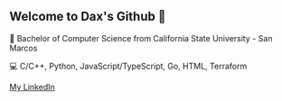 ## Welcome to Dax's Github 👋

📜 Bachelor of Computer Science from California State University - San Marcos 

💻 C/C++, Python, JavaScript/TypeScript, Go, HTML, Terraform

[My LinkedIn](www.linkedin.com/in/dax-taraleskof-8b5410201)

<!--
**daxmictar/daxmictar** is a ✨ _special_ ✨ repository because its `README.md` (this file) appears on your GitHub profile.

- 🔭 I’m currently working on ...
- 🌱 I’m currently learning ...
- 👯 I’m looking to collaborate on ...
- 🤔 I’m looking for help with ...
- 💬 Ask me about ...
- 📫 How to reach me: ...
- 😄 Pronouns: ...
- ⚡ Fun fact: ...
-->
